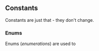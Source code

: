 ## Constants
Constants are just that - they don't change. 



### Enums
Enums (_enumerations_) are used to 